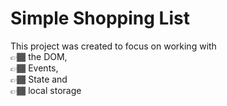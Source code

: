 # Simple Shopping List

This project was created to focus on working with <br>
👉🏾 the DOM, <br>
👉🏾 Events, <br>
👉🏾 State and <br>
👉🏾 local storage <br>
